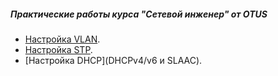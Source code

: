 ##### Практические работы курса "Сетевой инженер" от OTUS
* [Настройка VLAN](VLAN/).
* [Настройка STP](STP/).
* [Настройка DHCP](DHCPv4/v6 и SLAAC).
